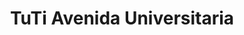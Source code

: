 ---
title: "TuTi Avenida Universitaria"
url: /portoviejo/tuti-avenida-universitaria/
shop: Supermarkt
---